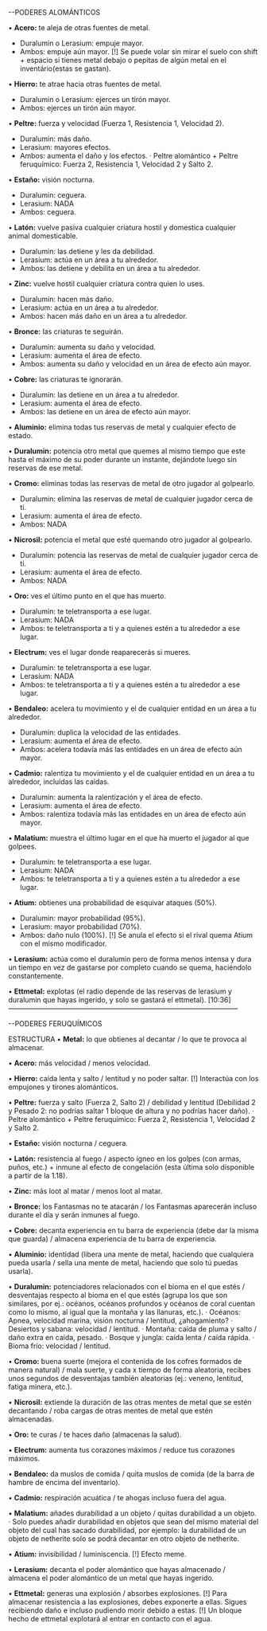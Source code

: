--PODERES ALOMÁNTICOS

• **Acero:** te aleja de otras fuentes de metal.
+ Duralumin o Lerasium: empuje mayor.
+ Ambos: empuje aún mayor.
[!] Se puede volar sin mirar el suelo con shift + espacio si tienes metal debajo o pepitas de algún metal en el inventário(estas se gastan).

• **Hierro:** te atrae hacia otras fuentes de metal.
+ Duralumin o Lerasium: ejerces un tirón mayor.
+ Ambos: ejerces un tirón aún mayor.

• **Peltre:** fuerza y velocidad (Fuerza 1, Resistencia 1, Velocidad 2).
+ Duralumin: más daño.
+ Lerasium: mayores efectos.
+ Ambos: aumenta el daño y los efectos.
· Peltre alomántico + Peltre feruquímico: Fuerza 2, Resistencia 1, Velocidad 2 y Salto 2.

• **Estaño:** visión nocturna.
+ Duralumin: ceguera.
+ Lerasium: NADA
+ Ambos: ceguera.

• **Latón:** vuelve pasiva cualquier criatura hostil y domestica cualquier animal domesticable.
+ Duralumin: las detiene y les da debilidad.
+ Lerasium: actúa en un área a tu alrededor.
+ Ambos: las detiene y debilita en un área a tu alrededor.

• **Zinc:** vuelve hostil cualquier criatura contra quien lo uses.
+ Duralumin: hacen más daño.
+ Lerasium: actúa en un área a tu alrededor.
+ Ambos: hacen más daño en un área a tu alrededor.

• **Bronce:** las criaturas te seguirán.
+ Duralumin: aumenta su daño y velocidad.
+ Lerasium: aumenta el área de efecto.
+ Ambos: aumenta su daño y velocidad en un área de efecto aún mayor.

• **Cobre:** las criaturas te ignorarán.
+ Duralumin: las detiene en un área a tu alrededor.
+ Lerasium: aumenta el área de efecto.
+ Ambos: las detiene en un área de efecto aún mayor.

• **Aluminio:** elimina todas tus reservas de metal y cualquier efecto de estado.

• **Duralumin:** potencia otro metal que quemes al mismo tiempo que este hasta el máximo de su poder durante un instante, dejándote luego sin reservas de ese metal.

• **Cromo:** eliminas todas las reservas de metal de otro jugador al golpearlo.
+ Duralumin: elimina las reservas de metal de cualquier jugador cerca de ti.
+ Lerasium: aumenta el área de efecto.
+ Ambos: NADA

• **Nicrosil:** potencia el metal que esté quemando otro jugador al golpearlo.
+ Duralumin: potencia las reservas de metal de cualquier jugador cerca de ti.
+ Lerasium: aumenta el área de efecto.
+ Ambos: NADA

• **Oro:** ves el último punto en el que has muerto.
+ Duralumin: te teletransporta a ese lugar.
+ Lerasium: NADA
+ Ambos: te teletransporta a ti y a quienes estén a tu alrededor a ese lugar.

• **Electrum:** ves el lugar donde reaparecerás si mueres.
+ Duralumin: te teletransporta a ese lugar.
+ Lerasium: NADA
+ Ambos: te teletransporta a ti y a quienes estén a tu alrededor a ese lugar.

• **Bendaleo:** acelera tu movimiento y el de cualquier entidad en un área a tu alrededor.
+ Duralumin: duplica la velocidad de las entidades.
+ Lerasium: aumenta el área de efecto.
+ Ambos: acelera todavía más las entidades en un área de efecto aún mayor.

• **Cadmio:** ralentiza tu movimiento y el de cualquier entidad en un área a tu alrededor, incluidas las caídas.
+ Duralumin: aumenta la ralentización y el área de efecto.
+ Lerasium: aumenta el área de efecto.
+ Ambos: ralentiza todavía más las entidades en un área de efecto aún mayor.

• **Malatium:** muestra el último lugar en el que ha muerto el jugador al que golpees.
+ Duralumin: te teletransporta a ese lugar.
+ Lerasium: NADA
+ Ambos: te teletransporta a ti y a quienes estén a tu alrededor a ese lugar.

• **Atium:** obtienes una probabilidad de esquivar ataques (50%).
+ Duralumin: mayor probabilidad (95%).
+ Lerasium: mayor probabilidad (70%).
+ Ambos: daño nulo (100%).
[!] Se anula el efecto si el rival quema Atium con el mismo modificador.

• **Lerasium:** actúa como el duralumin pero de forma menos intensa y dura un tiempo en vez de gastarse por completo cuando se quema, haciéndolo constantemente.

• **Ettmetal:** explotas (el radio depende de las reservas de lerasium y duralumin que hayas ingerido, y solo se gastará el ettmetal).
[10:36]
—————————————————————————————————

--PODERES FERUQUÍMICOS

ESTRUCTURA
• **Metal:** lo que obtienes al decantar / lo que te provoca al almacenar.

• **Acero:** más velocidad / menos velocidad.

• **Hierro:** caída lenta y salto / lentitud y no poder saltar.
[!] Interactúa con los empujones y tirones alománticos.

• **Peltre:** fuerza y salto (Fuerza 2, Salto 2) / debilidad y lentitud (Debilidad 2 y Pesado 2: no podrías saltar 1 bloque de altura y no podrías hacer daño).
· Peltre alomántico + Peltre feruquímico: Fuerza 2, Resistencia 1, Velocidad 2 y Salto 2.

• **Estaño:** visión nocturna / ceguera.

• **Latón:**  resistencia al fuego / aspecto ígneo en los golpes (con armas, puños, etc.) + inmune al efecto de congelación (esta última solo disponible a partir de la 1.18).

• **Zinc:** más loot al matar / menos loot al matar.

• **Bronce:** los Fantasmas no te atacarán / los Fantasmas aparecerán incluso durante el día y serán inmunes al fuego.

• **Cobre:** decanta experiencia en tu barra de experiencia (debe dar la misma que guarda) / almacena experiencia de tu barra de experiencia.

• **Aluminio:** identidad (libera una mente de metal, haciendo que cualquiera pueda usarla / sella una mente de metal, haciendo que solo tú puedas usarla).

• **Duralumin:** potenciadores relacionados con el bioma en el que estés / desventajas respecto al bioma en el que estés (agrupa los que son similares, por ej.: océanos, océanos profundos y océanos de coral cuentan como lo mismo, al igual que la montaña y las llanuras, etc.).
· Océanos: Apnea, velocidad marina, visión nocturna / lentitud, ¿ahogamiento?
· Desiertos y sabana: velocidad / lentitud.
· Montaña: caída de pluma y salto / daño extra en caída, pesado.
· Bosque y jungla: caída lenta / caída rápida.
· Bioma frío: velocidad / lentitud.

• **Cromo:** buena suerte (mejora el contenida de los cofres formados de manera natural) / mala suerte, y cada x tiempo de forma aleatoria, recibes unos segundos de desventajas también aleatorias (ej.: veneno, lentitud, fatiga minera, etc.).

• **Nicrosil:** extiende la duración de las otras mentes de metal que se estén decantando / roba cargas de otras mentes de metal que estén almacenadas.

• **Oro:** te curas / te haces daño (almacenas la salud).

• **Electrum:** aumenta tus corazones máximos / reduce tus corazones máximos.

• **Bendaleo:** da muslos de comida / quita muslos de comida (de la barra de hambre de encima del inventario).

• **Cadmio:** respiración acuática / te ahogas incluso fuera del agua.

• **Malatium:** añades durabilidad a un objeto / quitas durabilidad a un objeto.
· Solo puedes añadir durabilidad en objetos que sean del mismo material del objeto del cual has sacado durabilidad, por ejemplo: la durabilidad de un objeto de netherite solo se podrá decantar en otro objeto de netherite.

• **Atium:** invisibilidad / luminiscencia.
[!] Efecto meme.

• **Lerasium:** decanta el poder alomántico que hayas almacenado / almacena el poder alomántico de un metal que hayas ingerido.

• **Ettmetal:** generas una explosión / absorbes explosiones.
[!] Para almacenar resistencia a las explosiones, debes exponerte a ellas. Sigues recibiendo daño e incluso pudiendo morir debido a estas.
[!] Un bloque hecho de ettmetal explotará al entrar en contacto con el agua.
